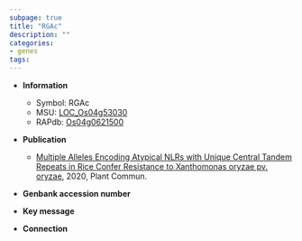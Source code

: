 ```yaml
---
subpage: true
title: "RGAc"
description: ""
categories:
- genes
tags: 
---
```


* **Information**  
    + Symbol: RGAc  
    + MSU: [LOC_Os04g53030](http://rice.plantbiology.msu.edu/cgi-bin/ORF_infopage.cgi?orf=LOC_Os04g53030)  
    + RAPdb: [Os04g0621500](http://rapdb.dna.affrc.go.jp/viewer/gbrowse_details/irgsp1?name=Os04g0621500)  

* **Publication**  
    + [Multiple Alleles Encoding Atypical NLRs with Unique Central Tandem Repeats in Rice Confer Resistance to Xanthomonas oryzae pv. oryzae](http://www.ncbi.nlm.nih.gov/pubmed?term=Multiple+Alleles+Encoding+Atypical+NLRs+with+Unique+Central+Tandem+Repeats+in+Rice+Confer+Resistance+to+Xanthomonas+oryzae+pv.+oryzae%5BTitle%5D), 2020, Plant Commun.

* **Genbank accession number**  

* **Key message**  

* **Connection**  



